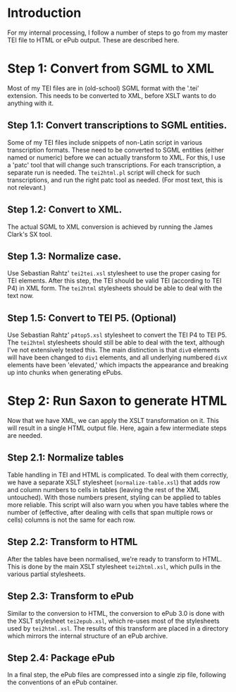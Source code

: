 # Introduction #

For my internal processing, I follow a number of steps to go from my master TEI file to HTML or ePub output. These are described here.


# Step 1: Convert from SGML to XML #

Most of my TEI files are in (old-school) SGML format with the '.tei' extension. This needs to be converted to XML, before XSLT wants to do anything with it.

## Step 1.1: Convert transcriptions to SGML entities. ##

Some of my TEI files include snippets of non-Latin script in various transcription formats. These need to be converted to SGML entities (either named or numeric) before we can actually transform to XML. For this, I use a 'patc' tool that will change such transcriptions. For each transcription, a separate run is needed. The `tei2html.pl` script will check for such transcriptions, and run the right patc tool as needed. (For most text, this is not relevant.)

## Step 1.2: Convert to XML. ##

The actual SGML to XML conversion is achieved by running the James Clark's SX tool.

## Step 1.3: Normalize case. ##

Use Sebastian Rahtz' `tei2tei.xsl` stylesheet to use the proper casing for TEI elements. After this step, the TEI should be valid TEI (according to TEI P4) in XML form. The `tei2html` stylesheets should be able to deal with the text now.

## Step 1.5: Convert to TEI P5. (Optional) ##

Use Sebastian Rahtz' `p4top5.xsl` stylesheet to convert the TEI P4 to TEI P5. The `tei2html` stylesheets should still be able to deal with the text, although I've not extensively tested this. The main distinction is that `div0` elements will have been changed to `div1` elements, and all underlying numbered `divX` elements have been 'elevated,' which impacts the appearance and breaking up into chunks when generating ePubs.

# Step 2: Run Saxon to generate HTML #

Now that we have XML, we can apply the XSLT transformation on it. This will result in a single HTML output file. Here, again a few intermediate steps are needed.

## Step 2.1: Normalize tables ##

Table handling in TEI and HTML is complicated. To deal with them correctly, we have a separate XSLT stylesheet (`normalize-table.xsl`) that adds row and column numbers to cells in tables (leaving the rest of the XML untouched). With those numbers present, styling can be applied to tables more reliable. This script will also warn you when you have tables where the number of (effective, after dealing with cells that span multiple rows or cells) columns is not the same for each row.

## Step 2.2: Transform to HTML ##

After the tables have been normalised, we're ready to transform to HTML. This is done by the main XSLT stylesheet `tei2html.xsl`, which pulls in the various partial stylesheets.

## Step 2.3: Transform to ePub ##

Similar to the conversion to HTML, the conversion to ePub 3.0 is done with the XSLT stylesheet `tei2epub.xsl`, which re-uses most of the stylesheets used by `tei2html.xsl`. The results of this transform are placed in a directory which mirrors the internal structure of an ePub archive.

## Step 2.4: Package ePub ##

In a final step, the ePub files are compressed into a single zip file, following the conventions of an ePub container.
